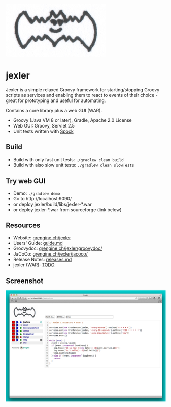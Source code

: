 [![image](jexler.jpg)](https://grengine.ch/jexler/)

# jexler

Jexler is a simple relaxed Groovy framework for starting/stopping
Groovy scripts as services and enabling them to react to events
of their choice - great for prototyping and useful for automating.

Contains a core library plus a web GUI (WAR).

* Groovy (Java VM 8 or later), Gradle, Apache 2.0 License
* Web GUI: Groovy, Servlet 2.5
* Unit tests written with [Spock](https://code.google.com/p/spock/)

## Build

* Build with only fast unit tests: `./gradlew clean build`
* Build with also slow unit tests: `./gradlew clean slowTests`

## Try web GUI

* Demo: `./gradlew demo`
* Go to http://localhost:9090/
* or deploy jexler/build/libs/jexler-*.war
* or deploy jexler-*.war from sourceforge (link below)

## Resources

* Website: [grengine.ch/jexler](https://grengine.ch/jexler/)
* Users' Guide: [guide.md](guide.md)
* Groovydoc: [grengine.ch/jexler/groovydoc/](https://www.grengine.ch/jexler/groovydoc/)
* JaCoCo: [grengine.ch/jexler/jacoco/](https://www.grengine.ch/jexler/jacoco/)
* Release Notes: [releases.md](releases.md)
* jexler (WAR): [TODO](https://TODO)

## Screenshot

[![image](https://raw.githubusercontent.com/alainstalder/jexler/master/guide/jexler-gui.jpg)](https://raw.githubusercontent.com/alainstalder/jexler/master/guide/jexler-gui.jpg)
